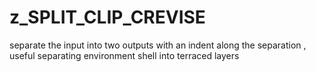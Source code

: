 # z_SPLIT_CLIP_CREVISE

separate the input into two outputs with an indent along the separation , useful separating environment shell into terraced layers
